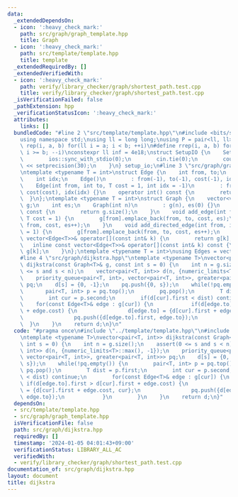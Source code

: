 ```yaml
---
data:
  _extendedDependsOn:
  - icon: ':heavy_check_mark:'
    path: src/graph/graph_template.hpp
    title: Graph
  - icon: ':heavy_check_mark:'
    path: src/template/template.hpp
    title: template
  _extendedRequiredBy: []
  _extendedVerifiedWith:
  - icon: ':heavy_check_mark:'
    path: verify/library_checker/graph/shortest_path.test.cpp
    title: verify/library_checker/graph/shortest_path.test.cpp
  _isVerificationFailed: false
  _pathExtension: hpp
  _verificationStatusIcon: ':heavy_check_mark:'
  attributes:
    links: []
  bundledCode: "#line 2 \"src/template/template.hpp\"\n#include <bits/stdc++.h>\n\
    using namespace std;\nusing ll = long long;\nusing P = pair<ll, ll>;\n#define\
    \ rep(i, a, b) for(ll i = a; i < b; ++i)\n#define rrep(i, a, b) for(ll i = a;\
    \ i >= b; --i)\nconstexpr ll inf = 4e18;\nstruct SetupIO {\n    SetupIO() {\n\
    \        ios::sync_with_stdio(0);\n        cin.tie(0);\n        cout << fixed\
    \ << setprecision(30);\n    }\n} setup_io;\n#line 3 \"src/graph/graph_template.hpp\"\
    \ntemplate <typename T = int>\nstruct Edge {\n    int from, to;\n    T cost;\n\
    \    int idx;\n    Edge()\n        : from(-1), to(-1), cost(-1), idx(-1) {}\n\
    \    Edge(int from, int to, T cost = 1, int idx = -1)\n        : from(from), to(to),\
    \ cost(cost), idx(idx) {}\n    operator int() const {\n        return to;\n  \
    \  }\n};\ntemplate <typename T = int>\nstruct Graph {\n    vector<vector<Edge<T>>>\
    \ g;\n    int es;\n    Graph(int n)\n        : g(n), es(0) {}\n    size_t size()\
    \ const {\n        return g.size();\n    }\n    void add_edge(int from, int to,\
    \ T cost = 1) {\n        g[from].emplace_back(from, to, cost, es);\n        g[to].emplace_back(to,\
    \ from, cost, es++);\n    }\n    void add_directed_edge(int from, int to, T cost\
    \ = 1) {\n        g[from].emplace_back(from, to, cost, es++);\n    }\n    inline\
    \ vector<Edge<T>>& operator[](const int& k) {\n        return g[k];\n    }\n \
    \   inline const vector<Edge<T>>& operator[](const int& k) const {\n        return\
    \ g[k];\n    }\n};\ntemplate <typename T = int>\nusing Edges = vector<Edge<T>>;\n\
    #line 4 \"src/graph/dijkstra.hpp\"\ntemplate <typename T>\nvector<pair<T, int>>\
    \ dijkstra(const Graph<T>& g, const int s = 0) {\n    int n = g.size();\n    assert(0\
    \ <= s and s < n);\n    vector<pair<T, int>> d(n, {numeric_limits<T>::max(), -1});\n\
    \    priority_queue<pair<T, int>, vector<pair<T, int>>, greater<pair<T, int>>>\
    \ pq;\n    d[s] = {0, -1};\n    pq.push({0, s});\n    while(!pq.empty()) {\n \
    \       pair<T, int> p = pq.top();\n        pq.pop();\n        T dist = p.first;\n\
    \        int cur = p.second;\n        if(d[cur].first < dist) continue;\n    \
    \    for(const Edge<T>& edge : g[cur]) {\n            if(d[edge.to].first > d[cur].first\
    \ + edge.cost) {\n                d[edge.to] = {d[cur].first + edge.cost, cur};\n\
    \                pq.push({d[edge.to].first, edge.to});\n            }\n      \
    \  }\n    }\n    return d;\n}\n"
  code: "#pragma once\n#include \"../template/template.hpp\"\n#include \"./graph_template.hpp\"\
    \ntemplate <typename T>\nvector<pair<T, int>> dijkstra(const Graph<T>& g, const\
    \ int s = 0) {\n    int n = g.size();\n    assert(0 <= s and s < n);\n    vector<pair<T,\
    \ int>> d(n, {numeric_limits<T>::max(), -1});\n    priority_queue<pair<T, int>,\
    \ vector<pair<T, int>>, greater<pair<T, int>>> pq;\n    d[s] = {0, -1};\n    pq.push({0,\
    \ s});\n    while(!pq.empty()) {\n        pair<T, int> p = pq.top();\n       \
    \ pq.pop();\n        T dist = p.first;\n        int cur = p.second;\n        if(d[cur].first\
    \ < dist) continue;\n        for(const Edge<T>& edge : g[cur]) {\n           \
    \ if(d[edge.to].first > d[cur].first + edge.cost) {\n                d[edge.to]\
    \ = {d[cur].first + edge.cost, cur};\n                pq.push({d[edge.to].first,\
    \ edge.to});\n            }\n        }\n    }\n    return d;\n}"
  dependsOn:
  - src/template/template.hpp
  - src/graph/graph_template.hpp
  isVerificationFile: false
  path: src/graph/dijkstra.hpp
  requiredBy: []
  timestamp: '2024-01-05 04:01:43+09:00'
  verificationStatus: LIBRARY_ALL_AC
  verifiedWith:
  - verify/library_checker/graph/shortest_path.test.cpp
documentation_of: src/graph/dijkstra.hpp
layout: document
title: dijkstra
---
```

